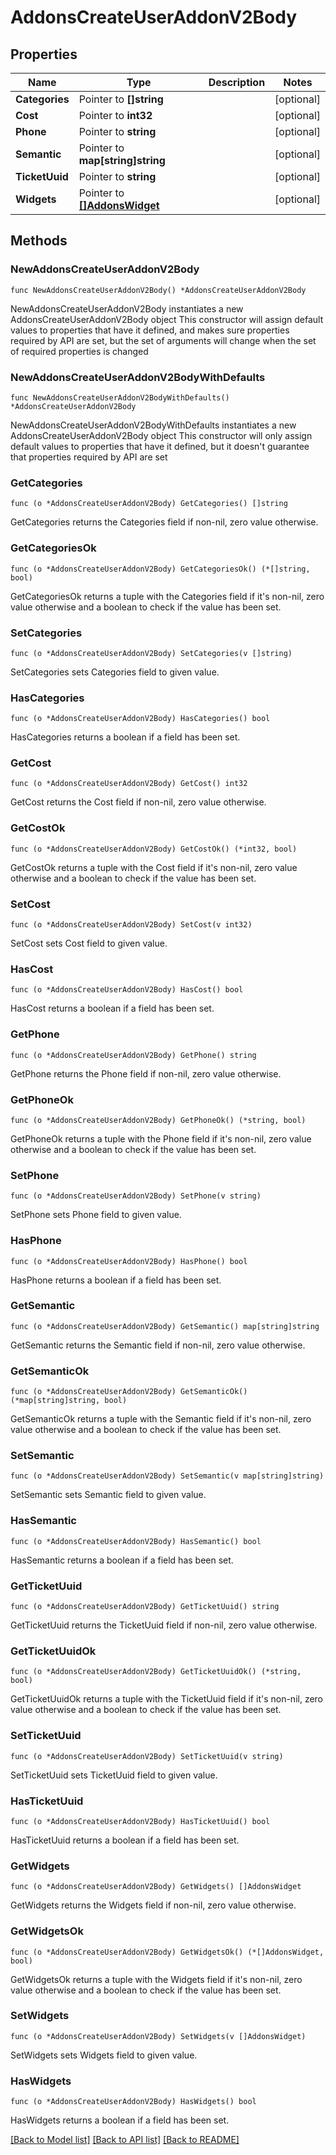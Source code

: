 # AddonsCreateUserAddonV2Body

## Properties

Name | Type | Description | Notes
------------ | ------------- | ------------- | -------------
**Categories** | Pointer to **[]string** |  | [optional] 
**Cost** | Pointer to **int32** |  | [optional] 
**Phone** | Pointer to **string** |  | [optional] 
**Semantic** | Pointer to **map[string]string** |  | [optional] 
**TicketUuid** | Pointer to **string** |  | [optional] 
**Widgets** | Pointer to [**[]AddonsWidget**](AddonsWidget.md) |  | [optional] 

## Methods

### NewAddonsCreateUserAddonV2Body

`func NewAddonsCreateUserAddonV2Body() *AddonsCreateUserAddonV2Body`

NewAddonsCreateUserAddonV2Body instantiates a new AddonsCreateUserAddonV2Body object
This constructor will assign default values to properties that have it defined,
and makes sure properties required by API are set, but the set of arguments
will change when the set of required properties is changed

### NewAddonsCreateUserAddonV2BodyWithDefaults

`func NewAddonsCreateUserAddonV2BodyWithDefaults() *AddonsCreateUserAddonV2Body`

NewAddonsCreateUserAddonV2BodyWithDefaults instantiates a new AddonsCreateUserAddonV2Body object
This constructor will only assign default values to properties that have it defined,
but it doesn't guarantee that properties required by API are set

### GetCategories

`func (o *AddonsCreateUserAddonV2Body) GetCategories() []string`

GetCategories returns the Categories field if non-nil, zero value otherwise.

### GetCategoriesOk

`func (o *AddonsCreateUserAddonV2Body) GetCategoriesOk() (*[]string, bool)`

GetCategoriesOk returns a tuple with the Categories field if it's non-nil, zero value otherwise
and a boolean to check if the value has been set.

### SetCategories

`func (o *AddonsCreateUserAddonV2Body) SetCategories(v []string)`

SetCategories sets Categories field to given value.

### HasCategories

`func (o *AddonsCreateUserAddonV2Body) HasCategories() bool`

HasCategories returns a boolean if a field has been set.

### GetCost

`func (o *AddonsCreateUserAddonV2Body) GetCost() int32`

GetCost returns the Cost field if non-nil, zero value otherwise.

### GetCostOk

`func (o *AddonsCreateUserAddonV2Body) GetCostOk() (*int32, bool)`

GetCostOk returns a tuple with the Cost field if it's non-nil, zero value otherwise
and a boolean to check if the value has been set.

### SetCost

`func (o *AddonsCreateUserAddonV2Body) SetCost(v int32)`

SetCost sets Cost field to given value.

### HasCost

`func (o *AddonsCreateUserAddonV2Body) HasCost() bool`

HasCost returns a boolean if a field has been set.

### GetPhone

`func (o *AddonsCreateUserAddonV2Body) GetPhone() string`

GetPhone returns the Phone field if non-nil, zero value otherwise.

### GetPhoneOk

`func (o *AddonsCreateUserAddonV2Body) GetPhoneOk() (*string, bool)`

GetPhoneOk returns a tuple with the Phone field if it's non-nil, zero value otherwise
and a boolean to check if the value has been set.

### SetPhone

`func (o *AddonsCreateUserAddonV2Body) SetPhone(v string)`

SetPhone sets Phone field to given value.

### HasPhone

`func (o *AddonsCreateUserAddonV2Body) HasPhone() bool`

HasPhone returns a boolean if a field has been set.

### GetSemantic

`func (o *AddonsCreateUserAddonV2Body) GetSemantic() map[string]string`

GetSemantic returns the Semantic field if non-nil, zero value otherwise.

### GetSemanticOk

`func (o *AddonsCreateUserAddonV2Body) GetSemanticOk() (*map[string]string, bool)`

GetSemanticOk returns a tuple with the Semantic field if it's non-nil, zero value otherwise
and a boolean to check if the value has been set.

### SetSemantic

`func (o *AddonsCreateUserAddonV2Body) SetSemantic(v map[string]string)`

SetSemantic sets Semantic field to given value.

### HasSemantic

`func (o *AddonsCreateUserAddonV2Body) HasSemantic() bool`

HasSemantic returns a boolean if a field has been set.

### GetTicketUuid

`func (o *AddonsCreateUserAddonV2Body) GetTicketUuid() string`

GetTicketUuid returns the TicketUuid field if non-nil, zero value otherwise.

### GetTicketUuidOk

`func (o *AddonsCreateUserAddonV2Body) GetTicketUuidOk() (*string, bool)`

GetTicketUuidOk returns a tuple with the TicketUuid field if it's non-nil, zero value otherwise
and a boolean to check if the value has been set.

### SetTicketUuid

`func (o *AddonsCreateUserAddonV2Body) SetTicketUuid(v string)`

SetTicketUuid sets TicketUuid field to given value.

### HasTicketUuid

`func (o *AddonsCreateUserAddonV2Body) HasTicketUuid() bool`

HasTicketUuid returns a boolean if a field has been set.

### GetWidgets

`func (o *AddonsCreateUserAddonV2Body) GetWidgets() []AddonsWidget`

GetWidgets returns the Widgets field if non-nil, zero value otherwise.

### GetWidgetsOk

`func (o *AddonsCreateUserAddonV2Body) GetWidgetsOk() (*[]AddonsWidget, bool)`

GetWidgetsOk returns a tuple with the Widgets field if it's non-nil, zero value otherwise
and a boolean to check if the value has been set.

### SetWidgets

`func (o *AddonsCreateUserAddonV2Body) SetWidgets(v []AddonsWidget)`

SetWidgets sets Widgets field to given value.

### HasWidgets

`func (o *AddonsCreateUserAddonV2Body) HasWidgets() bool`

HasWidgets returns a boolean if a field has been set.


[[Back to Model list]](../README.md#documentation-for-models) [[Back to API list]](../README.md#documentation-for-api-endpoints) [[Back to README]](../README.md)


